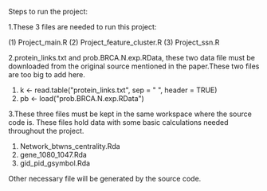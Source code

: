 
Steps to run the project:

1.These 3 files are needed to run this project:

(1) Project_main.R
(2) Project_feature_cluster.R
(3) Project_ssn.R

2.protein_links.txt and  prob.BRCA.N.exp.RData, these
two data file must be downloaded from the original source
mentioned in the paper.These two files are too big to add
here.

1) k <- read.table("protein_links.txt", sep = " ", header = TRUE)
2) pb <- load("prob.BRCA.N.exp.RData")

3.These three files must be kept in the same workspace
where the source code is. These files hold data with some
basic calculations needed throughout the project.

1) Network_btwns_centrality.Rda
2) gene_1080_1047.Rda
3) gid_pid_gsymbol.Rda

Other necessary file will be generated by the source code.

